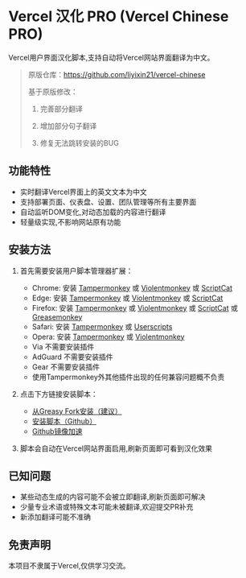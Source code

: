 # Vercel 汉化 PRO (Vercel Chinese PRO)

Vercel用户界面汉化脚本,支持自动将Vercel网站界面翻译为中文。

> 原版仓库：https://github.com/liyixin21/vercel-chinese
>
> 基于原版修改：
>
> 1. 完善部分翻译
>
> 2. 增加部分句子翻译
>
> 3. 修复无法跳转安装的BUG


## 功能特性

- 实时翻译Vercel界面上的英文文本为中文
- 支持部署页面、仪表盘、设置、团队管理等所有主要界面
- 自动监听DOM变化,对动态加载的内容进行翻译
- 轻量级实现,不影响网站原有功能

## 安装方法

1. 首先需要安装用户脚本管理器扩展：
   - Chrome: 安装 [Tampermonkey](https://www.tampermonkey.net/) 或 [Violentmonkey](https://violentmonkey.github.io/) 或 [ScriptCat](https://violentmonkey.github.io/)
   - Edge: 安装 [Tampermonkey](https://www.tampermonkey.net/) 或 [Violentmonkey](https://violentmonkey.github.io/) 或 [ScriptCat](https://violentmonkey.github.io/)
   - Firefox: 安装 [Tampermonkey](https://www.tampermonkey.net/) 或 [Violentmonkey](https://violentmonkey.github.io/) 或 [ScriptCat](https://violentmonkey.github.io/) 或 [Greasemonkey](https://addons.mozilla.org/zh-CN/firefox/addon/greasemonkey/)
   - Safari: 安装 [Tampermonkey](https://www.tampermonkey.net/) 或 [Userscripts](https://apps.apple.com/app/userscripts/id1463298887)
   - Opera: 安装 [Tampermonkey](https://www.tampermonkey.net/) 或 [Violentmonkey](https://violentmonkey.github.io/)
   - Via 不需要安装插件
   - AdGuard 不需要安装插件
   - Gear 不需要安装插件
   - 使用Tampermonkey外其他插件出现的任何兼容问题概不负责

2. 点击下方链接安装脚本：
   - [从Greasy Fork安装（建议）](https://greasyfork.org/zh-CN/scripts/546025-vercel-%E6%B1%89%E5%8C%96-pro)
   - [安装脚本（Github）](https://github.com/quan-ge/vercel-chinese-pro/raw/main/vercel-chinese.user.js)
   - [Github镜像加速](https://proxy.pipers.cn/https://github.com/quan-ge/vercel-chinese-pro/raw/main/vercel-chinese.user.js)

4. 脚本会自动在Vercel网站界面启用,刷新页面即可看到汉化效果

## 已知问题

- 某些动态生成的内容可能不会被立即翻译,刷新页面即可解决
- 少量专业术语或特殊文本可能未被翻译,欢迎提交PR补充
- 新添加翻译可能不准确

## 免责声明

本项目不隶属于Vercel,仅供学习交流。
